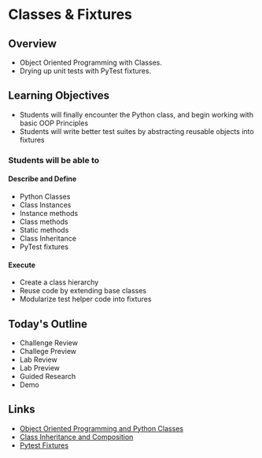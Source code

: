 # Classes & Fixtures

## Overview

- Object Oriented Programming with Classes.
- Drying up unit tests with PyTest fixtures.

## Learning Objectives

- Students will finally encounter the Python class, and begin working with basic OOP Principles
- Students will write better test suites by abstracting reusable objects into fixtures

### Students will be able to

#### Describe and Define

- Python Classes
- Class Instances
- Instance methods
- Class methods
- Static methods
- Class Inheritance
- PyTest fixtures

#### Execute

- Create a class hierarchy
- Reuse code by extending base classes
- Modularize test helper code into fixtures

## Today's Outline

<!-- To Be Completed By Instructor -->
- Challenge Review
- Challege Preview
- Lab Review
- Lab Preview
- Guided Research
- Demo

## Links

- [Object Oriented Programming and Python Classes](./notes/classes.md)
- [Class Inheritance and Composition](./notes/inheritance.md)
- [Pytest Fixtures](./notes/fixtures.md)
